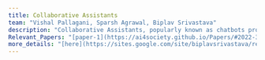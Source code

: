 ```yaml
---
title: Collaborative Assistants  
team: "Vishal Pallagani, Sparsh Agrawal, Biplav Srivastava"  
description: "Collaborative Assistants, popularly known as chatbots provide an easy interface for users to obtain answers for their queries. At AI4Society, we build collaborative assistants for various applications such as information retrieval, answer election based questions, help learn puzzle solving through a series of conversations, and obtain information regarding sensor data."  
Relevant_Papers: "[paper-1](https://ai4society.github.io/Papers/#2022-3)"  
more_details: "[here](https://sites.google.com/site/biplavsrivastava/research-1/dialog)"  
---
```



